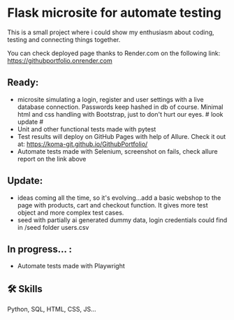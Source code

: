 
# Flask microsite for automate testing

This is a small project where i could show my enthusiasm about coding, testing and connecting things together.

You can check deployed page thanks to Render.com on the following link:
https://githubportfolio.onrender.com

## Ready:
- microsite simulating a login, register and user settings with a live database connection. Passwords keep hashed in db of course. Minimal html and css handling with Bootstrap, just to don't hurt our eyes. # look update #
- Unit and other functional tests made with pytest
- Test results will deploy on GitHub Pages with help of Allure. Check it out at: https://koma-git.github.io/GithubPortfolio/
- Automate tests made with Selenium, screenshot on fails, check allure report on the link above

## Update:
- ideas coming all the time, so it's evolving...add a basic webshop to the page with products, cart and checkout function. It gives more test object and more complex test cases.
- seed with partially ai generated dummy data, login credentials could find in /seed folder users.csv

## In progress... :
- Automate tests made with Playwright


## 🛠 Skills
Python, SQL, HTML, CSS, JS...
